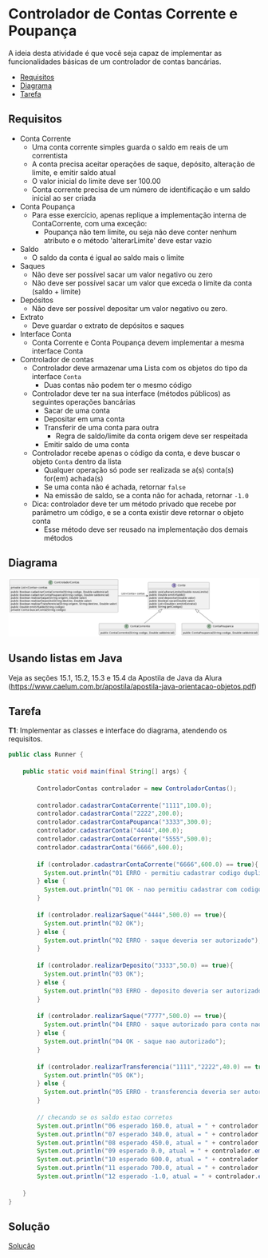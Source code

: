 # Controlador de Contas Corrente e Poupança

A ideia desta atividade é que você seja capaz de implementar as funcionalidades básicas de um controlador de contas bancárias.

- [Requisitos](#requisitos)
- [Diagrama](#diagrama)
- [Tarefa](#tarefa)

## Requisitos

- Conta Corrente
  - Uma conta corrente simples guarda o saldo em reais de um correntista
  - A conta precisa aceitar operações de saque, depósito, alteração de limite, e emitir saldo atual
  - O valor inicial do limite deve ser 100.00
  - Conta corrente precisa de um número de identificação e um saldo inicial ao ser criada
- Conta Poupança
  - Para esse exercício, apenas replique a implementação interna de ContaCorrente, com uma exceção:
    - Poupança não tem limite, ou seja não deve conter nenhum atributo e o método 'alterarLimite' deve estar vazio
- Saldo
  - O saldo da conta é igual ao saldo mais o limite
- Saques
  - Não deve ser possível sacar um valor negativo ou zero
  - Não deve ser possível sacar um valor que exceda o limite da conta (saldo + limite)
- Depósitos
  - Não deve ser possível depositar um valor negativo ou zero.
- Extrato
  - Deve guardar o extrato de depósitos e saques
- Interface Conta
  - Conta Corrente e Conta Poupança devem implementar a mesma interface Conta
- Controlador de contas
  - Controlador deve armazenar uma Lista com os objetos do tipo da interface `Conta` 
    - Duas contas não podem ter o mesmo código
  - Controlador deve ter na sua interface (métodos públicos) as seguintes operações bancárias
    - Sacar de uma conta
    - Depositar em uma conta
    - Transferir de uma conta para outra
      - Regra de saldo/limite da conta origem deve ser respeitada
    - Emitir saldo de uma conta
  - Controlador recebe apenas o código da conta, e deve buscar o objeto `Conta` dentro da lista
    - Qualquer operação só pode ser realizada se a(s) conta(s) for(em) achada(s)
    - Se uma conta não é achada, retornar `false`
    - Na emissão de saldo, se a conta não for achada, retornar `-1.0`
  - Dica: controlador deve ter um método privado que recebe por parâmetro um código, e se a conta existir deve retornar o objeto conta
    - Esse método deve ser reusado na implementação dos demais métodos


## Diagrama
![Diagrama UML](conta-corrente-poupanca.png)

## Usando listas em Java 

Veja as seções 15.1, 15.2, 15.3 e 15.4 da Apostila de Java da Alura (https://www.caelum.com.br/apostila/apostila-java-orientacao-objetos.pdf)

## Tarefa

**T1**: Implementar as classes e interface do diagrama, atendendo os requisitos.

```java
public class Runner {

    public static void main(final String[] args) {

        ControladorContas controlador = new ControladorContas();

        controlador.cadastrarContaCorrente("1111",100.0);
        controlador.cadastrarConta("2222",200.0);
        controlador.cadastrarContaPoupanca("3333",300.0);
        controlador.cadastrarConta("4444",400.0);
        controlador.cadastrarContaCorrente("5555",500.0);
        controlador.cadastrarConta("6666",600.0);

        if (controlador.cadastrarContaCorrente("6666",600.0) == true){
          System.out.println("01 ERRO - permitiu cadastrar codigo duplicado");
        } else {
          System.out.println("01 OK - nao permitiu cadastrar com codigo duplicado");
        }

        if (controlador.realizarSaque("4444",500.0) == true){
          System.out.println("02 OK");
        } else {
          System.out.println("02 ERRO - saque deveria ser autorizado");
        }

        if (controlador.realizarDeposito("3333",50.0) == true){
          System.out.println("03 OK");
        } else {
          System.out.println("03 ERRO - deposito deveria ser autorizado");
        }

        if (controlador.realizarSaque("7777",500.0) == true){
          System.out.println("04 ERRO - saque autorizado para conta nao existente");
        } else {
          System.out.println("04 OK - saque nao autorizado");
        }

        if (controlador.realizarTransferencia("1111","2222",40.0) == true){
          System.out.println("05 OK");
        } else {
          System.out.println("05 ERRO - transferencia deveria ser autorizada");
        }

        // checando se os saldo estao corretos
        System.out.println("06 esperado 160.0, atual = " + controlador.emitirSaldo("1111"));
        System.out.println("07 esperado 340.0, atual = " + controlador.emitirSaldo("2222"));
        System.out.println("08 esperado 450.0, atual = " + controlador.emitirSaldo("3333"));
        System.out.println("09 esperado 0.0, atual = " + controlador.emitirSaldo("4444"));
        System.out.println("10 esperado 600.0, atual = " + controlador.emitirSaldo("5555"));
        System.out.println("11 esperado 700.0, atual = " + controlador.emitirSaldo("6666"));
        System.out.println("12 esperado -1.0, atual = " + controlador.emitirSaldo("9999"));

    }
}
```

## Solução

[Solução](solucao/)
